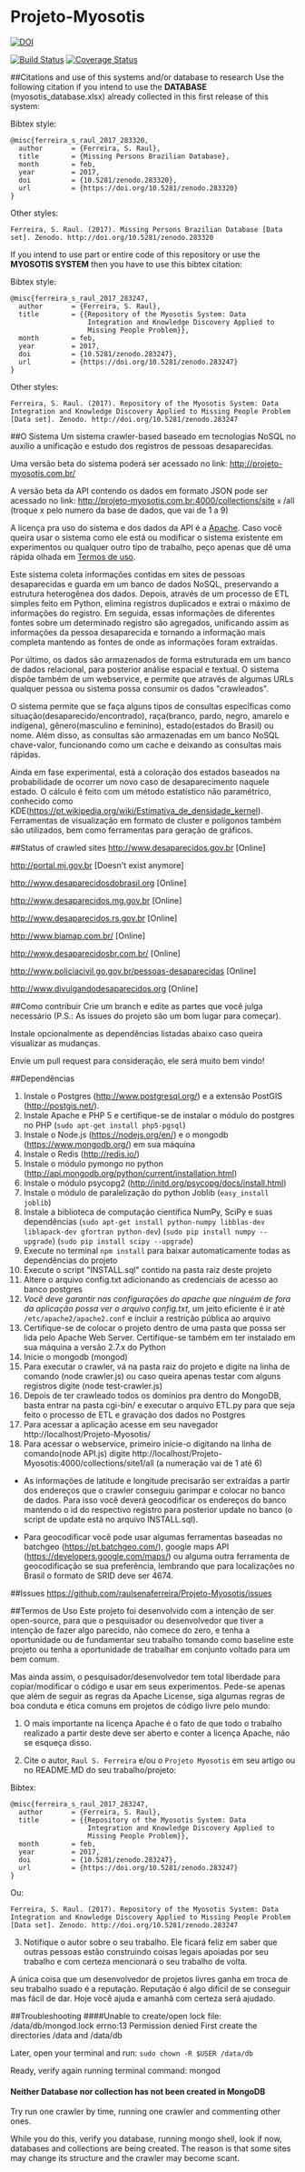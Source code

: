 Projeto-Myosotis
================
[![DOI](https://zenodo.org/badge/24845151.svg)](https://zenodo.org/badge/latestdoi/24845151)

[![Build Status](https://travis-ci.org/raulsenaferreira/Projeto-Myosotis.svg)](https://travis-ci.org/raulsenaferreira/Projeto-Myosotis)
[![Coverage Status](https://coveralls.io/repos/raulsenaferreira/Projeto-Myosotis/badge.svg?branch=master&service=github)](https://coveralls.io/github/raulsenaferreira/Projeto-Myosotis?branch=master)

##Citations and use of this systems and/or database to research
Use the following citation if you intend to use the **DATABASE** (myosotis_database.xlsx) already collected in this first release of this system:

Bibtex style:
```
@misc{ferreira_s_raul_2017_283320,
  author       = {Ferreira, S. Raul},
  title        = {Missing Persons Brazilian Database},
  month        = feb,
  year         = 2017,
  doi          = {10.5281/zenodo.283320},
  url          = {https://doi.org/10.5281/zenodo.283320}
}

```
Other styles:
```
Ferreira, S. Raul. (2017). Missing Persons Brazilian Database [Data set]. Zenodo. http://doi.org/10.5281/zenodo.283320
```

If you intend to use part or entire code of this repository or use the **MYOSOTIS SYSTEM** then you have to use this bibtex citation:

Bibtex style:
```
@misc{ferreira_s_raul_2017_283247,
  author       = {Ferreira, S. Raul},
  title        = {{Repository of the Myosotis System: Data 
                   Integration and Knowledge Discovery Applied to
                   Missing People Problem}},
  month        = feb,
  year         = 2017,
  doi          = {10.5281/zenodo.283247},
  url          = {https://doi.org/10.5281/zenodo.283247}
}
```
Other styles:
```
Ferreira, S. Raul. (2017). Repository of the Myosotis System: Data Integration and Knowledge Discovery Applied to Missing People Problem [Data set]. Zenodo. http://doi.org/10.5281/zenodo.283247
```

##O Sistema
Um sistema crawler-based baseado em tecnologias NoSQL no auxílio a unificação e estudo dos registros de pessoas desaparecidas.

Uma versão beta do sistema poderá ser acessado no link: http://projeto-myosotis.com.br/

A versão beta da API contendo os dados em formato JSON pode ser acessado no link: http://projeto-myosotis.com.br:4000/collections/site `x` /all (troque x pelo numero da base de dados, que vai de 1 a 9)

A licença pra uso do sistema e dos dados da API é a [Apache](https://github.com/raulsenaferreira/Projeto-Myosotis/blob/master/LICENSE). Caso você queira usar o sistema como ele está ou modificar o sistema existente em experimentos ou qualquer outro tipo de trabalho, peço apenas que dê uma rápida olhada em [Termos de uso](#termos-de-uso).

Este sistema coleta informações contidas em sites de pessoas desaparecidas e guarda em um banco de dados NoSQL, preservando a estrutura heterogênea dos dados. Depois, através de um processo de ETL simples feito em Python, elimina registros duplicados e extrai o máximo de informações do registro. Em seguida, essas informações de diferentes fontes sobre um determinado registro são agregados, unificando assim as informações da pessoa desaparecida e tornando a informação mais completa mantendo as fontes de onde as informações foram extraídas.

Por último, os dados são armazenados de forma estruturada em um banco de dados relacional, para posterior análise espacial e textual. O sistema dispõe também de um webservice, e permite que através de algumas URLs qualquer pessoa ou sistema possa consumir os dados "crawleados".

O sistema permite que se faça alguns tipos de consultas específicas como situação(desaparecido/encontrado), raça(branco, pardo, negro, amarelo e indígena), gênero(masculino e feminino), estado(estados do Brasil) ou nome. Além disso, as consultas são armazenadas em um banco NoSQL chave-valor, funcionando como um cache e deixando as consultas mais rápidas.

Ainda em fase experimental, está a coloração dos estados baseados na probabilidade de ocorrer um novo caso de desaparecimento naquele estado. O cálculo é feito com um método estatístico não paramétrico, conhecido como KDE(https://pt.wikipedia.org/wiki/Estimativa_de_densidade_kernel). Ferramentas de visualização em formato de cluster e polígonos também são utilizados, bem como ferramentas para geração de gráficos.

##Status of crawled sites
http://www.desaparecidos.gov.br [Online]

http://portal.mj.gov.br [Doesn't exist anymore]

http://www.desaparecidosdobrasil.org [Online]

http://www.desaparecidos.mg.gov.br [Online]

http://www.desaparecidos.rs.gov.br [Online]

http://www.biamap.com.br/ [Online]

http://www.desaparecidosbr.com.br/ [Online]

http://www.policiacivil.go.gov.br/pessoas-desaparecidas [Online]

http://www.divulgandodesaparecidos.org [Online]

##Como contribuir
Crie um branch e edite as partes que você julga necessário (P.S.: As issues do projeto são um bom lugar para começar).

Instale opcionalmente as dependências listadas abaixo caso queira visualizar as mudanças.

Envie um pull request para consideração, ele será muito bem vindo!

##Dependências
1. Instale o Postgres (http://www.postgresql.org/) e a extensão PostGIS (http://postgis.net/).
2. Instale Apache e PHP 5 e certifique-se de instalar o módulo do postgres no PHP (`sudo apt-get install php5-pgsql`)
2. Instale o Node.js (https://nodejs.org/en/) e o mongodb (https://www.mongodb.org/) em sua máquina
3. Instale o Redis (http://redis.io/)
4. Instale o módulo pymongo no python (http://api.mongodb.org/python/current/installation.html)
5. Instale o módulo psycopg2 (http://initd.org/psycopg/docs/install.html)
6. Instale o módulo de paralelização do python Joblib (`easy_install joblib`)
7. Instale a biblioteca de computação científica NumPy, SciPy e suas dependências (`sudo apt-get install python-numpy libblas-dev liblapack-dev gfortran python-dev`) (`sudo pip install numpy --upgrade`) (`sudo pip install scipy --upgrade`)
6. Execute no terminal `npm install` para baixar automaticamente todas as dependências do projeto
7. Execute o script "INSTALL.sql" contido na pasta raiz deste projeto
8. Altere o arquivo config.txt adicionando as credenciais de acesso ao banco postgres
9. *Você deve garantir nas configurações do apache que ninguém de fora da aplicação possa ver o arquivo config.txt,* um jeito eficiente é ir até `/etc/apache2/apache2.conf` e incluir a restrição pública ao arquivo
9. Certifique-se de colocar o projeto dentro de uma pasta que possa ser lida pelo Apache Web Server. Certifique-se também em ter instalado em sua máquina a versão 2.7.x do Python
10. Inicie o mongodb (mongod)
11. Para executar o crawler, vá na pasta raiz do projeto e digite na linha de comando (node crawler.js) ou caso queira apenas testar com alguns registros digite (node test-crawler.js)
12. Depois de ter crawleado todos os domínios pra dentro do MongoDB, basta entrar na pasta cgi-bin/ e executar o arquivo ETL.py para que seja feito o processo de ETL e gravação dos dados no Postgres
13. Para acessar a aplicação acesse em seu navegador http://localhost/Projeto-Myosotis/
14. Para acessar o webservice, primeiro inicie-o digitando na linha de comando(node API.js) digite http://localhost/Projeto-Myosotis:4000/collections/site1/all (a numeração vai de 1 até 6)

* As informações de latitude e longitude precisarão ser extraídas a partir dos endereços que o crawler conseguiu garimpar e colocar no banco de dados. Para isso você deverá geocodificar os endereços do banco mantendo o id do respectivo registro para posterior update no banco (o script de update está no arquivo INSTALL.sql).

* Para geocodificar você pode usar algumas ferramentas baseadas no batchgeo (https://pt.batchgeo.com/), google maps API (https://developers.google.com/maps/) ou alguma outra ferramenta de geocodificação se sua preferência, lembrando que para localizações no Brasil o formato de SRID deve ser 4674.

##Issues
https://github.com/raulsenaferreira/Projeto-Myosotis/issues

<a id="termos-de-uso"><a>
##Termos de Uso
Este projeto foi desenvolvido com a intenção de ser open-source, para que o pesquisador ou desenvolvedor que tiver a intenção de fazer algo parecido, não comece do zero, e tenha a oportunidade ou de fundamentar seu trabalho tomando como baseline este projeto ou tenha a oportunidade de trabalhar em conjunto voltado para um bem comum. 

Mas ainda assim, o pesquisador/desenvolvedor tem total liberdade para copiar/modificar o código e usar em seus experimentos. Pede-se apenas que além de seguir as regras da Apache License, siga algumas regras de boa conduta e ética comuns em projetos de código livre pelo mundo:

1. O mais importante na licença Apache é o fato de que todo o trabalho realizado a partir deste deve ser aberto e conter a licença Apache, não se esqueça disso.
 
2. Cite o autor, `Raul S. Ferreira` e/ou o `Projeto Myosotis` em seu artigo ou no README.MD do seu trabalho/projeto:

Bibtex:
```
@misc{ferreira_s_raul_2017_283247,
  author       = {Ferreira, S. Raul},
  title        = {{Repository of the Myosotis System: Data 
                   Integration and Knowledge Discovery Applied to
                   Missing People Problem}},
  month        = feb,
  year         = 2017,
  doi          = {10.5281/zenodo.283247},
  url          = {https://doi.org/10.5281/zenodo.283247}
}
```
Ou:
```
Ferreira, S. Raul. (2017). Repository of the Myosotis System: Data Integration and Knowledge Discovery Applied to Missing People Problem [Data set]. Zenodo. http://doi.org/10.5281/zenodo.283247
```
 
3. Notifique o autor sobre o seu trabalho. Ele ficará feliz em saber que outras pessoas estão construindo coisas legais apoiadas por seu trabalho e com certeza mencionará o seu trabalho de volta.

A única coisa que um desenvolvedor de projetos livres ganha em troca de seu trabalho suado é a reputação. Reputação é algo difícil de se conseguir mas fácil de dar. Hoje você ajuda e amanhã com certeza será ajudado.

##Troubleshooting
####Unable to create/open lock file: /data/db/mongod.lock errno:13 Permission denied
First create the directories /data and /data/db

Later, open your terminal and run: `sudo chown -R $USER /data/db`

Ready, verify again running terminal command: mongod

#### Neither Database nor collection has not been created in MongoDB
Try run one crawler by time, running one crawler and commenting other ones.

While you do this, verify you database, running mongo shell, look if now, databases and collections are being created. The reason is that some sites may change its structure and the crawler may become scant.
